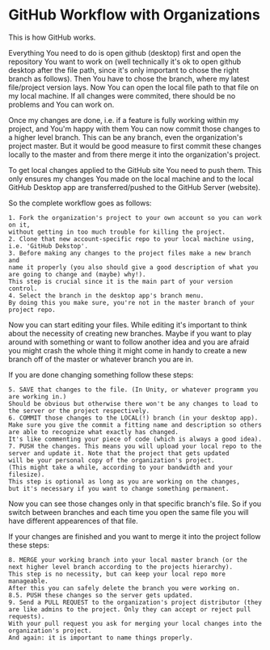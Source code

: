 # GitHub Workflow with Organizations
This is how GitHub works.

Everything You need to do is open github (desktop) first and open the repository
You want to work on (well technically it's ok to open github desktop after the
file path, since it's only important to chose the right branch as follows).
Then You have to chose the branch, where my latest file/project version lays. 
Now You can open the local file path to that file on my local machine. 
If all changes were commited, there should be no problems and You can work on.

Once my changes are done, i.e. if a feature is fully working within my project, 
and You'm happy with them You can now commit those changes to a higher level branch. 
This can be any branch, even the organization's project master. 
But it would be good measure to first commit these changes locally to the master 
and from there merge it into the organization's project. 

To get local changes applied to the GitHub site You need to push them. 
This only ensures my changes You made on the local machine and to the local 
GitHub Desktop app are transferred/pushed to the GitHub Server (website).

So the complete workflow goes as follows:

	1. Fork the organization's project to your own account so you can work on it, 
	without getting in too much trouble for killing the project.
	2. Clone that new account-specific repo to your local machine using, i.e. 'GitHub Dekstop'.
	3. Before making any changes to the project files make a new branch and 
	name it properly (you also should give a good description of what you are going to change and (maybe) why!). 
	This step is crucial since it is the main part of your version control.
	4. Select the branch in the desktop app's branch menu. 
	By doing this you make sure, you're not in the master branch of your project repo.

 Now you can start editing your files. While editing it's important to think about 
 the necessity of creating new branches. Maybe if you want to play around with something 
 or want to follow another idea and you are afraid you might crash the whole thing 
 it might come in handy to create a new branch off of the master or whatever branch you are in.

 If you are done changing something follow these steps:

	5. SAVE that changes to the file. (In Unity, or whatever programm you are working in.) 
	Should be obvious but otherwise there won't be any changes to load to the server or the project respectively.
	6. COMMIT those changes to the LOCAL(!) branch (in your desktop app). 
	Make sure you give the commit a fitting name and description so others are able to recognize what exactly has changed. 
	It's like commenting your piece of code (which is always a good idea).
	7. PUSH the changes. This means you will upload your local repo to the server and update it. Note that the project that gets updated
	will be your personal copy of the organization's project. 
	(This might take a while, according to your bandwidth and your filesize). 
	This step is optional as long as you are working on the changes, 
	but it's necessary if you want to change something permanent.

Now you can see those changes only in that specific branch's file. 
So if you switch between branches and each time you open the same file you will have different appearences of that file.

If your changes are finished and you want to merge it into the project 
follow these steps:

	8. MERGE your working branch into your local master branch (or the next higher level branch according to the projects hierarchy). 
	This step is no necessity, but can keep your local repo more manageable. 
	After this you can safely delete the branch you were working on.
	8.5. PUSH these changes so the server gets updated.
	9. Send a PULL REQUEST to the organization's project distributor (they are like admins to the project. Only they can accept or reject pull requests).
	With your pull request you ask for merging your local changes into the organization's project.
	And again: it is important to name things properly.
